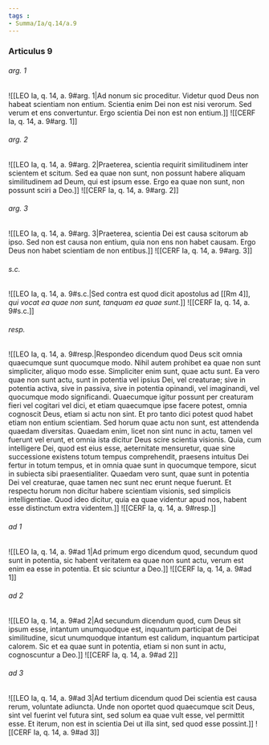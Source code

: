 ```yaml
---
tags : 
- Summa/Ia/q.14/a.9
---
```


### Articulus 9

###### arg. 1
![[LEO Ia, q. 14, a. 9#arg. 1|Ad nonum sic proceditur. Videtur quod Deus non habeat scientiam non entium. Scientia enim Dei non est nisi verorum. Sed verum et ens convertuntur. Ergo scientia Dei non est non entium.]]
![[CERF Ia, q. 14, a. 9#arg. 1]]

###### arg. 2
![[LEO Ia, q. 14, a. 9#arg. 2|Praeterea, scientia requirit similitudinem inter scientem et scitum. Sed ea quae non sunt, non possunt habere aliquam similitudinem ad Deum, qui est ipsum esse. Ergo ea quae non sunt, non possunt sciri a Deo.]]
![[CERF Ia, q. 14, a. 9#arg. 2]]

###### arg. 3
![[LEO Ia, q. 14, a. 9#arg. 3|Praeterea, scientia Dei est causa scitorum ab ipso. Sed non est causa non entium, quia non ens non habet causam. Ergo Deus non habet scientiam de non entibus.]]
![[CERF Ia, q. 14, a. 9#arg. 3]]

###### s.c.
![[LEO Ia, q. 14, a. 9#s.c.|Sed contra est quod dicit apostolus ad [[Rm 4]], *qui vocat ea quae non sunt, tanquam ea quae sunt*.]]
![[CERF Ia, q. 14, a. 9#s.c.]]

###### resp.
![[LEO Ia, q. 14, a. 9#resp.|Respondeo dicendum quod Deus scit omnia quaecumque sunt quocumque modo. Nihil autem prohibet ea quae non sunt simpliciter, aliquo modo esse. Simpliciter enim sunt, quae actu sunt. Ea vero quae non sunt actu, sunt in potentia vel ipsius Dei, vel creaturae; sive in potentia activa, sive in passiva, sive in potentia opinandi, vel imaginandi, vel quocumque modo significandi. Quaecumque igitur possunt per creaturam fieri vel cogitari vel dici, et etiam quaecumque ipse facere potest, omnia cognoscit Deus, etiam si actu non sint. Et pro tanto dici potest quod habet etiam non entium scientiam. Sed horum quae actu non sunt, est attendenda quaedam diversitas. Quaedam enim, licet non sint nunc in actu, tamen vel fuerunt vel erunt, et omnia ista dicitur Deus scire scientia visionis. Quia, cum intelligere Dei, quod est eius esse, aeternitate mensuretur, quae sine successione existens totum tempus comprehendit, praesens intuitus Dei fertur in totum tempus, et in omnia quae sunt in quocumque tempore, sicut in subiecta sibi praesentialiter. Quaedam vero sunt, quae sunt in potentia Dei vel creaturae, quae tamen nec sunt nec erunt neque fuerunt. Et respectu horum non dicitur habere scientiam visionis, sed simplicis intelligentiae. Quod ideo dicitur, quia ea quae videntur apud nos, habent esse distinctum extra videntem.]]
![[CERF Ia, q. 14, a. 9#resp.]]

###### ad 1
![[LEO Ia, q. 14, a. 9#ad 1|Ad primum ergo dicendum quod, secundum quod sunt in potentia, sic habent veritatem ea quae non sunt actu, verum est enim ea esse in potentia. Et sic sciuntur a Deo.]]
![[CERF Ia, q. 14, a. 9#ad 1]]

###### ad 2
![[LEO Ia, q. 14, a. 9#ad 2|Ad secundum dicendum quod, cum Deus sit ipsum esse, intantum unumquodque est, inquantum participat de Dei similitudine, sicut unumquodque intantum est calidum, inquantum participat calorem. Sic et ea quae sunt in potentia, etiam si non sunt in actu, cognoscuntur a Deo.]]
![[CERF Ia, q. 14, a. 9#ad 2]]

###### ad 3
![[LEO Ia, q. 14, a. 9#ad 3|Ad tertium dicendum quod Dei scientia est causa rerum, voluntate adiuncta. Unde non oportet quod quaecumque scit Deus, sint vel fuerint vel futura sint, sed solum ea quae vult esse, vel permittit esse. Et iterum, non est in scientia Dei ut illa sint, sed quod esse possint.]]
![[CERF Ia, q. 14, a. 9#ad 3]]

